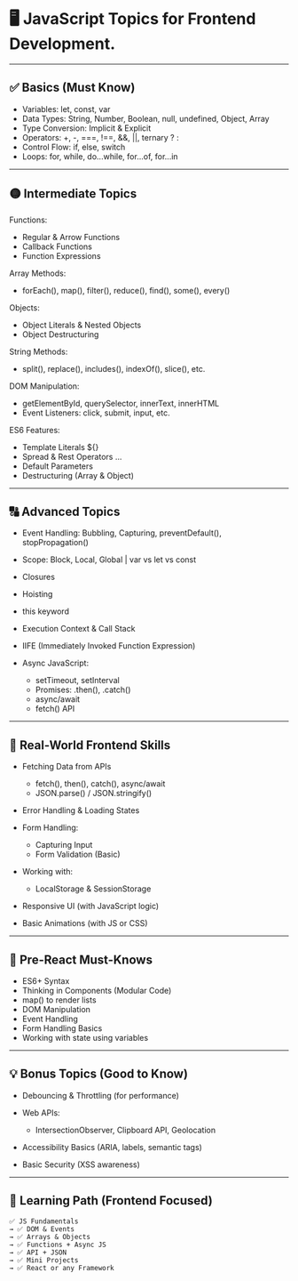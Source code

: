# 🖥️ JavaScript Topics for Frontend Development. 

---

## ✅ Basics (Must Know)

* Variables: let, const, var
* Data Types: String, Number, Boolean, null, undefined, Object, Array
* Type Conversion: Implicit & Explicit
* Operators: +, -, ===, !==, &&, ||, ternary ? :
* Control Flow: if, else, switch
* Loops: for, while, do...while, for...of, for...in

---------------------------------------------------------------------------------------

## 🟡 Intermediate Topics

Functions:

* Regular & Arrow Functions
* Callback Functions
* Function Expressions

Array Methods:

* forEach(), map(), filter(), reduce(), find(), some(), every()

Objects:

* Object Literals & Nested Objects
* Object Destructuring

String Methods:

* split(), replace(), includes(), indexOf(), slice(), etc.

DOM Manipulation:

* getElementById, querySelector, innerText, innerHTML
* Event Listeners: click, submit, input, etc.

ES6 Features:

* Template Literals \${}
* Spread & Rest Operators ...
* Default Parameters
* Destructuring (Array & Object)

--------------------------------------------------------------------------------------------

## 🔠 Advanced Topics

* Event Handling: Bubbling, Capturing, preventDefault(), stopPropagation()
* Scope: Block, Local, Global | var vs let vs const
* Closures
* Hoisting
* this keyword
* Execution Context & Call Stack
* IIFE (Immediately Invoked Function Expression)
* Async JavaScript:

  * setTimeout, setInterval
  * Promises: .then(), .catch()
  * async/await
  * fetch() API

-----------------------------------------------------------------------------------------------

## 🔵 Real-World Frontend Skills

* Fetching Data from APIs

  * fetch(), then(), catch(), async/await
  * JSON.parse() / JSON.stringify()
* Error Handling & Loading States
* Form Handling:

  * Capturing Input
  * Form Validation (Basic)
* Working with:

  * LocalStorage & SessionStorage
* Responsive UI (with JavaScript logic)
* Basic Animations (with JS or CSS)

------------------------------------------------------------------------------------------------

## 🔹 Pre-React Must-Knows

* ES6+ Syntax
* Thinking in Components (Modular Code)
* map() to render lists
* DOM Manipulation
* Event Handling
* Form Handling Basics
* Working with state using variables

--------------------------------------------------------------------------------------------------

## 💡 Bonus Topics (Good to Know)

* Debouncing & Throttling (for performance)
* Web APIs:

  * IntersectionObserver, Clipboard API, Geolocation
* Accessibility Basics (ARIA, labels, semantic tags)
* Basic Security (XSS awareness)

-------------------------------------------------------------------------------------------------

## 🚀 Learning Path (Frontend Focused)

```plaintext
✅ JS Fundamentals
→ ✅ DOM & Events
→ ✅ Arrays & Objects
→ ✅ Functions + Async JS
→ ✅ API + JSON
→ ✅ Mini Projects
→ ✅ React or any Framework